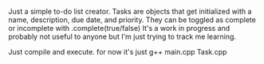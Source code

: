 Just a simple to-do list creator. Tasks are objects that get initialized with a name, description, due date, and priority. They can be toggled as complete or incomplete with .complete(true/false)
It's a work in progress and probably not useful to anyone but I'm just trying to track me learning.

Just compile and execute. for now it's just g++ main.cpp Task.cpp
